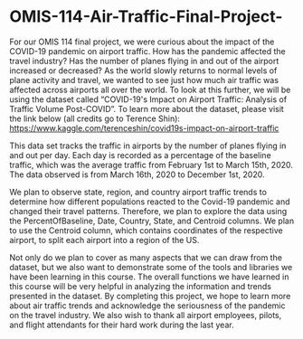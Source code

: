 # OMIS-114-Air-Traffic-Final-Project-

For our OMIS 114 final project, we were curious about the impact of the COVID-19 pandemic on airport traffic. How has the pandemic affected the travel industry? Has the number of planes flying in and out of the airport increased or decreased? As the world slowly returns to normal levels of plane activity and travel, we wanted to see just how much air traffic was affected across airports all over the world. To look at this further, we will be using the dataset called “COVID-19's Impact on Airport Traffic: Analysis of Traffic Volume Post-COVID”. To learn more about the dataset, please visit the link below (all credits go to Terence Shin): 
https://www.kaggle.com/terenceshin/covid19s-impact-on-airport-traffic

This data set tracks the traffic in airports by the number of planes flying in and out per day. Each day is recorded as a percentage of the baseline traffic, which was the average traffic from February 1st to March 15th, 2020. The data observed is from March 16th, 2020 to December 1st, 2020. 

We plan to observe state, region, and country airport traffic trends to determine how different populations reacted to the Covid-19 pandemic and changed their travel patterns. Therefore, we plan to explore the data using the PercentOfBaseline, Date, Country, State, and Centroid columns. We plan to use the Centroid column, which contains coordinates of the respective airport, to split each airport into a region of the US. 

Not only do we plan to cover as many aspects that we can draw from the dataset, but we  also want to demonstrate some of the tools and libraries we have been learning in this course. The overall functions we have learned in this course will be very helpful in analyzing the information and trends presented in the dataset. By completing this project, we hope to learn more about air traffic trends and acknowledge the seriousness of the pandemic on the travel industry. We also wish to thank all airport employees, pilots, and flight attendants for their hard work during the last year. 

